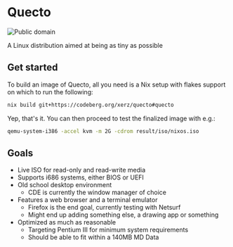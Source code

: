 # Quecto

![Public domain][CC0]

A Linux distribution aimed at being as tiny as possible

## Get started

To build an image of Quecto, all you need is a Nix setup with flakes support
on which to run the following:
```sh
nix build git+https://codeberg.org/xerz/quecto#quecto
```

Yep, that's it. You can then proceed to test the finalized image with e.g.:
```sh
qemu-system-i386 -accel kvm -m 2G -cdrom result/iso/nixos.iso
```

## Goals

- Live ISO for read-only and read-write media
- Supports i686 systems, either BIOS or UEFI
- Old school desktop environment
    - CDE is currently the window manager of choice
- Features a web browser and a terminal emulator
    - Firefox is the end goal, currently testing with Netsurf
    - Might end up adding something else, a drawing app or something
- Optimized as much as reasonable
    - Targeting Pentium III for minimum system requirements
    - Should be able to fit within a 140MB MD Data

[CC0]: https://licensebuttons.net/p/zero/1.0/80x15.png
